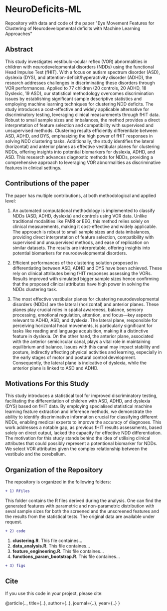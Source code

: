 # NeuroDeficits-ML
Repository with data and code of the paper "Eye Movement Features for Clustering of Neurodevelopmental deficits with Machine Learning Approaches"

## **Abstract**

This study investigates vestibulo-ocular reflex (VOR) abnormalities in children with neurodevelopmental disorders (NDDs) using the functional Head Impulse Test (fHIT). With a focus on autism spectrum disorder (ASD), dyslexia (DYS), and attention-deficit/hyperactivity disorder (ADHD), the research addresses challenges in discriminating these disorders through VOR performances. Applied to 77 children (20 controls, 20 ADHD, 18 Dyslexic, 19 ASD), our statistical methodology overcomes discrimination issues by establishing significant sample descriptive statistics and employing machine learning techniques for clustering NDD deficits. The study introduces a cost-effective and widely applicable alternative for discriminatory testing, leveraging clinical measurements through fHIT data. Robust to small sample sizes and imbalances, the method provides a direct interpretation of feature selection and compatibility with supervised and unsupervised methods. Clustering results efficiently differentiate between ASD, ADHD, and DYS, emphasizing the high power of fHIT responses in solving NDD clustering tasks. Additionally, the study identifies the lateral (horizontal) and anterior planes as effective vestibular planes for clustering NDDs, offering insights into potential biomarkers for dyslexia, ADHD, and ASD. This research advances diagnostic methods for NDDs, providing a comprehensive approach to leveraging VOR abnormalities as discriminative features in clinical settings.


## Contributions of the paper
The paper has multiple contributions, at both methodological and applied level:
1. An automated computational methodology is implemented to classify NDDs (ASD, ADHD, dyslexia) and controls using VOR data. Unlike traditional modalities like FMRI or EEG, this method relies solely on clinical measurements, making it cost-effective and widely applicable. The approach is robust to small sample sizes and data imbalances, providing direct interpretation of feature selection, compatibility with supervised and unsupervised methods, and ease of replication on similar datasets. The results are interpretable, offering insights into potential biomarkers for neurodevelopmental disorders.

2. Efficient performances of the clustering solution proposed in differentiating between ASD, ADHD and DYS have been achieved. These rely on clinical attributes being fHIT responses assessing the VORs. Results improved with simulated bigger sample sizes hence confirming that the proposed clinical attributes have high power in solving the NDDs clustering task.
    
3. The most effective vestibular planes for clustering neurodevelopmental disorders (NDDs) are the lateral (horizontal) and anterior planes. These planes play crucial roles in spatial awareness, balance, sensory processing, emotional regulation, attention, and focus—key aspects relevant to ADHD, ASD, and dyslexia. The lateral plane, responsible for perceiving horizontal head movements, is particularly significant for tasks like reading and language acquisition, making it a distinctive feature in dyslexia. On the other hand, the anterior plane, associated with the anterior semicircular canal, plays a vital role in maintaining equilibrium and balance. Issues with this canal may impact stability and posture, indirectly affecting physical activities and learning, especially in the early stages of motor and postural control development. Consequently, the lateral plane is indicative of dyslexia, while the anterior plane is linked to ASD and ADHD. 


## Motivations For this Study

This study introduces a statistical tool for improved discriminatory testing, facilitating the differentiation of children with ASD, ADHD, and dyslexia (DYS) based on fHIT data. By employing specialised statistical machine learning feature extraction and inference methods, we demonstrate the ability to identify discriminative information crucial for classifying different NDDs, enabling medical experts to improve the accuracy of diagnoses. This work addresses a notable gap, as previous fHIT results assessments, based solely on direct output, lacked the capacity for effective NDD differentiation. The motivation for this study stands behind the idea of utilising clinical attributes that could possibly represent a potentional biomarker for NDDs. We select VOR attributes given the complex relationship between the vestibulo and the cerebellum.


## Organization of the Repository
The repository is organized in the following folders:

```diff
+ 1) Rfiles
```
This folder contains the R files derived during the analysis. One can find the generated features with parametric and non-parametric distribution with seval sample sizes for both the screened and the unscreened features and the results from the statistical tests. The original data are available under request.

```diff
+ 2) code 
```

1.  **clustering.R**. This file containes...
2. **data_analysis.R**. This file containes...
3.  **feature_engineering.R**. This file containes...
4.  **functions_param_bootstrap.R**. This file containes...


```diff
+ 3) figs 
```


## Cite

If you use this code in your project, please cite:

@article{..,
  title={..},
  author={..},
  journal={..},
  year={..}
}

